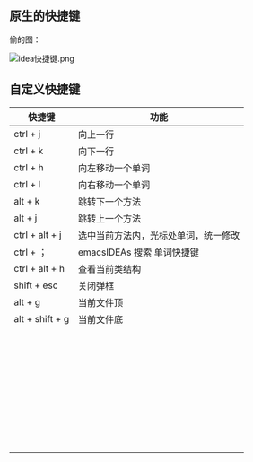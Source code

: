 ## 原生的快捷键

偷的图：

![idea快捷键.png](https://i.loli.net/2019/07/31/5d4153b7b22d880538.png)

## 自定义快捷键

| 快捷键          | 功能                                 |
| --------------- | ------------------------------------ |
| ctrl + j        | 向上一行                             |
| ctrl + k        | 向下一行                             |
| ctrl + h        | 向左移动一个单词                     |
| ctrl + l        | 向右移动一个单词                     |
| alt + k         | 跳转下一个方法                       |
| alt + j         | 跳转上一个方法                       |
| ctrl + alt + j  | 选中当前方法内，光标处单词，统一修改 |
| ctrl + ；       | emacsIDEAs 搜索 单词快捷键           |
| ctrl + alt + h  | 查看当前类结构                       |
| shift + esc     | 关闭弹框                             |
| alt + g         | 当前文件顶                           |
| alt + shift + g | 当前文件底                           |
|                 |                                      |
|                 |                                      |
|                 |                                      |
|                 |                                      |
|                 |                                      |
|                 |                                      |
|                 |                                      |
|                 |                                      |
|                 |                                      |
|                 |                                      |
|                 |                                      |
|                 |                                      |
|                 |                                      |
|                 |                                      |
|                 |                                      |
|                 |                                      |
|                 |                                      |
|                 |                                      |
|                 |                                      |
|                 |                                      |
|                 |                                      |
|                 |                                      |
|                 |                                      |
|                 |                                      |
|                 |                                      |
|                 |                                      |
|                 |                                      |
|                 |                                      |
|                 |                                      |
|                 |                                      |
|                 |                                      |
|                 |                                      |
|                 |                                      |
|                 |                                      |
|                 |                                      |
|                 |                                      |
|                 |                                      |

